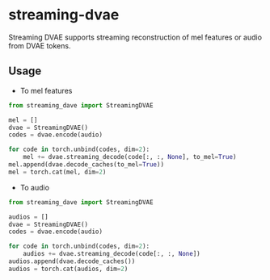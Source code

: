 # streaming-dvae


Streaming DVAE supports streaming reconstruction of mel features or audio from DVAE tokens.

## Usage

- To mel features

``` python
from streaming_dave import StreamingDVAE

mel = []
dvae = StreamingDVAE()
codes = dvae.encode(audio)

for code in torch.unbind(codes, dim=2):
    mel += dvae.streaming_decode(code[:, :, None], to_mel=True)
mel.append(dvae.decode_caches(to_mel=True))
mel = torch.cat(mel, dim=2)
```

- To audio

``` python
from streaming_dave import StreamingDVAE

audios = []
dvae = StreamingDVAE()
codes = dvae.encode(audio)

for code in torch.unbind(codes, dim=2):
    audios += dvae.streaming_decode(code[:, :, None])
audios.append(dvae.decode_caches())
audios = torch.cat(audios, dim=2)
```
